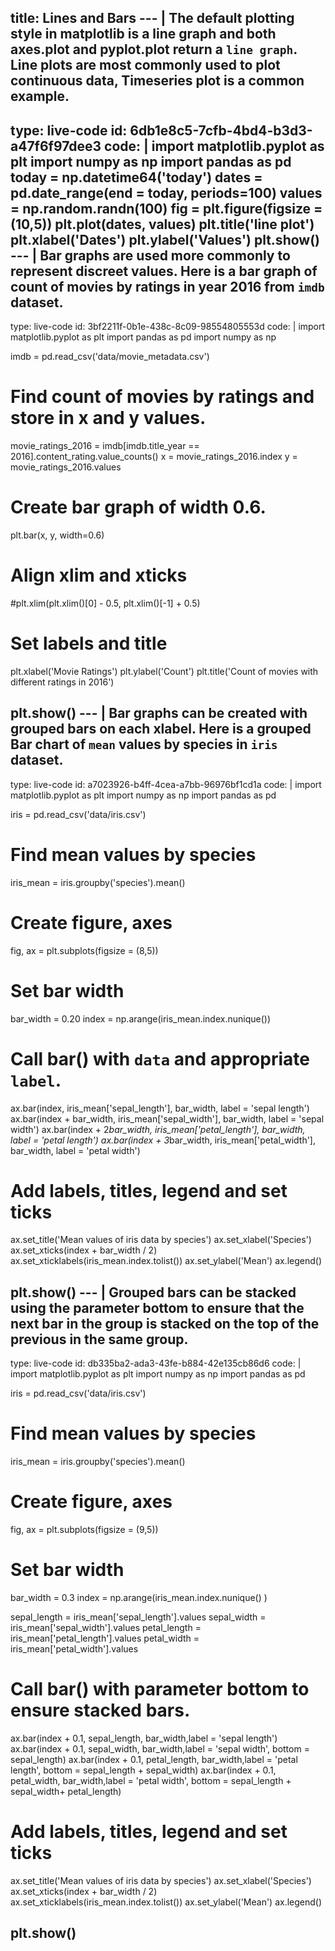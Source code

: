 title: Lines and Bars
--- |
  The default plotting style in matplotlib is a line graph and both axes.plot and pyplot.plot return a `line graph`. Line plots are most commonly used to plot continuous data, Timeseries plot is a common example.
---
type: live-code
id: 6db1e8c5-7cfb-4bd4-b3d3-a47f6f97dee3
code: |
  import matplotlib.pyplot as plt
  import numpy as np
  import pandas as pd
  today = np.datetime64('today')
  dates = pd.date_range(end = today, periods=100)
  values = np.random.randn(100)
  fig = plt.figure(figsize = (10,5))
  plt.plot(dates, values)
  plt.title('line plot')
  plt.xlabel('Dates')
  plt.ylabel('Values')
  plt.show()
--- |
  Bar graphs are used more commonly to represent discreet values. Here is a bar graph of count of movies by ratings in year 2016 from `imdb` dataset.
---
type: live-code
id: 3bf2211f-0b1e-438c-8c09-98554805553d
code: |
  import matplotlib.pyplot as plt
  import pandas as pd
  import numpy as np

  imdb = pd.read_csv('data/movie_metadata.csv')

  # Find count of movies by ratings and store in x and y values.
  movie_ratings_2016 = imdb[imdb.title_year == 2016].content_rating.value_counts()
  x = movie_ratings_2016.index
  y = movie_ratings_2016.values

  # Create bar graph of width 0.6.
  plt.bar(x, y, width=0.6)

  # Align xlim and xticks
  #plt.xlim(plt.xlim()[0] - 0.5, plt.xlim()[-1] + 0.5)

  # Set labels and title
  plt.xlabel('Movie Ratings')
  plt.ylabel('Count')
  plt.title('Count of movies with different ratings in 2016')

  plt.show()
--- |
  Bar graphs can be created with grouped bars on each xlabel. Here is a grouped Bar chart of `mean` values by species in `iris` dataset.
---
type: live-code
id: a7023926-b4ff-4cea-a7bb-96976bf1cd1a
code: |
  import matplotlib.pyplot as plt
  import numpy as np
  import pandas as pd

  iris = pd.read_csv('data/iris.csv')

  # Find mean values by species
  iris_mean = iris.groupby('species').mean()

  # Create figure, axes
  fig, ax = plt.subplots(figsize = (8,5))

  # Set bar width
  bar_width = 0.20
  index = np.arange(iris_mean.index.nunique())

  # Call bar() with `data` and appropriate `label`.
  ax.bar(index, iris_mean['sepal_length'], bar_width, label = 'sepal length')
  ax.bar(index + bar_width, iris_mean['sepal_width'], bar_width, label = 'sepal width')
  ax.bar(index + 2*bar_width, iris_mean['petal_length'], bar_width, label = 'petal length')
  ax.bar(index + 3*bar_width, iris_mean['petal_width'], bar_width, label = 'petal width')

  # Add labels, titles, legend and set ticks
  ax.set_title('Mean values of iris data by species')
  ax.set_xlabel('Species')
  ax.set_xticks(index + bar_width / 2)
  ax.set_xticklabels(iris_mean.index.tolist())
  ax.set_ylabel('Mean')
  ax.legend()

  plt.show()
--- |
  Grouped bars can be stacked using the parameter bottom to ensure that the next bar in the group is stacked on the top of the previous in the same group.
---
type: live-code
id: db335ba2-ada3-43fe-b884-42e135cb86d6
code: |
  import matplotlib.pyplot as plt
  import numpy as np
  import pandas as pd

  iris = pd.read_csv('data/iris.csv')

  # Find mean values by species
  iris_mean = iris.groupby('species').mean()

  # Create figure, axes
  fig, ax = plt.subplots(figsize = (9,5))

  # Set bar width
  bar_width = 0.3
  index = np.arange(iris_mean.index.nunique() )

  sepal_length = iris_mean['sepal_length'].values
  sepal_width = iris_mean['sepal_width'].values
  petal_length = iris_mean['petal_length'].values
  petal_width = iris_mean['petal_width'].values

  # Call bar() with parameter bottom to ensure stacked bars.
  ax.bar(index + 0.1, sepal_length, bar_width,label = 'sepal length')
  ax.bar(index + 0.1, sepal_width, bar_width,label = 'sepal width', bottom = sepal_length)
  ax.bar(index + 0.1, petal_length, bar_width,label = 'petal length', bottom = sepal_length + sepal_width)
  ax.bar(index + 0.1, petal_width, bar_width,label = 'petal width', bottom = sepal_length + sepal_width+ petal_length)

  # Add labels, titles, legend and set ticks
  ax.set_title('Mean values of iris data by species')
  ax.set_xlabel('Species')
  ax.set_xticks(index + bar_width / 2)
  ax.set_xticklabels(iris_mean.index.tolist())
  ax.set_ylabel('Mean')
  ax.legend()

  plt.show()
---
